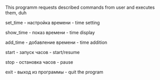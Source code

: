 This programm requests described commands from user and executes them, duh

set_time - настройка времени - time setting

show_time - показ времени - time display

add_time - добавление времени - time addition

start - запуск часов - start/resume

stop - остановка часов - pause

exit - выход из программы - quit the program
